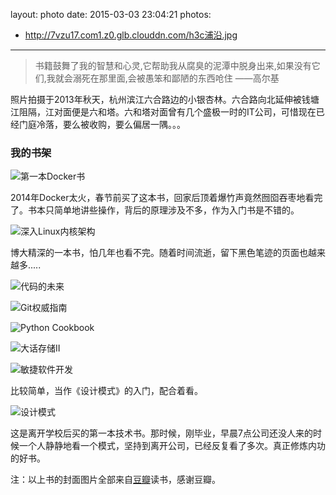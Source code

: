layout: photo
date: 2015-03-03 23:04:21
photos:
 - http://7vzu17.com1.z0.glb.clouddn.com/h3c浦沿.jpg
---

> 书籍鼓舞了我的智慧和心灵,它帮助我从腐臭的泥潭中脱身出来,如果没有它们,我就会溺死在那里面,会被愚笨和鄙陋的东西呛住          ——高尔基

照片拍摄于2013年秋天，杭州滨江六合路边的小银杏林。六合路向北延伸被钱塘江阻隔，江对面便是六和塔。六和塔对面曾有几个盛极一时的IT公司，可惜现在已经门庭冷落，要么被收购，要么偏居一隅。。。


### 我的书架

![第一本Docker书](http://7vzu17.com1.z0.glb.clouddn.com/reading/fdocker.jpg)

2014年Docker太火，春节前买了这本书，回家后顶着爆竹声竟然囫囵吞枣地看完了。书本只简单地讲些操作，背后的原理涉及不多，作为入门书是不错的。

![深入Linux内核架构](http://7vzu17.com1.z0.glb.clouddn.com/reading/linux.jpg)

博大精深的一本书，怕几年也看不完。随着时间流逝，留下黑色笔迹的页面也越来越多.....

![代码的未来](http://7vzu17.com1.z0.glb.clouddn.com/reading/dmdwl.jpg)

![Git权威指南](http://7vzu17.com1.z0.glb.clouddn.com/reading/gqwzn.jpg)

![Python Cookbook](http://7vzu17.com1.z0.glb.clouddn.com/reading/pc.jpg)

![大话存储II](http://7vzu17.com1.z0.glb.clouddn.com/reading/dhcc2.jpg)

![敏捷软件开发](http://7vzu17.com1.z0.glb.clouddn.com/reading/mj.jpg)

比较简单，当作《设计模式》的入门，配合着看。

![设计模式](http://7vzu17.com1.z0.glb.clouddn.com/reading/dp.jpg)

这是离开学校后买的第一本技术书。那时候，刚毕业，早晨7点公司还没人来的时候一个人静静地看一个模式，坚持到离开公司，已经反复看了多次。真正修炼内功的好书。

注：以上书的封面图片全部来自[豆瓣](http://www.douban.com/)读书，感谢豆瓣。
